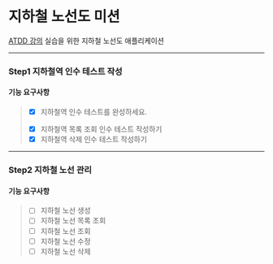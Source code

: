 # 지하철 노선도 미션
[ATDD 강의](https://edu.nextstep.camp/c/R89PYi5H) 실습을 위한 지하철 노선도 애플리케이션

---
### Step1 지하철역 인수 테스트 작성

#### 기능 요구사항
> - [x] 지하철역 인수 테스트를 완성하세요.
>  * [x] 지하철역 목록 조회 인수 테스트 작성하기 
>  * [x] 지하철역 삭제 인수 테스트 작성하기

---
### Step2 지하철 노선 관리

#### 기능 요구사항
> - [ ] 지하철 노선 생성
> - [ ] 지하철 노선 목록 조회
> - [ ] 지하철 노선 조회
> - [ ] 지하철 노선 수정
> - [ ] 지하철 노선 삭제
